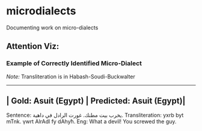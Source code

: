 # microdialects
Documenting work on micro-dialects

## Attention Viz:

### Example of Correctly Identified Micro-Dialect

 
 *Note:* Transliteration is in Habash-Soudi-Buckwalter
 
---
| Gold: Asuit (Egypt) | Predicted: Asuit (Egypt)|
---

Sentence: يخرب بيت مطنك. غورت الرادل في داهية.
Transliteration: yxrb byt mTnk. γwrt AlrAdl fy dAhyħ.
Eng: What a devil! You screwed the guy.


